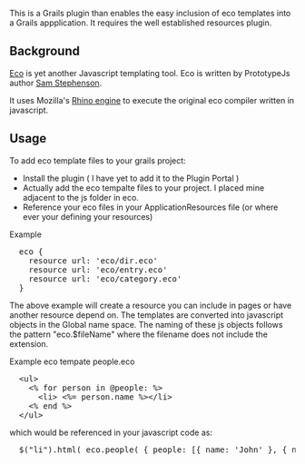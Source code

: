 This is a Grails plugin than enables the easy inclusion of eco templates into a Grails appplication. 
It requires the well established resources plugin.

## Background

[Eco](https://github.com/sstephenson/eco) is yet another Javascript templating tool. Eco is written by PrototypeJs 
author [Sam Stephenson](https://github.com/sstephenson). 

It uses Mozilla's [Rhino engine](https://github.com/matthieu/rhymeno) to execute the original eco compiler written in javascript.

## Usage

To add eco template files to your grails project:

* Install the plugin ( I have yet to add it to the Plugin Portal )
* Actually add the eco tempalte files to your project. I placed mine adjacent to the js folder in eco.
* Reference your eco files in your ApplicationResources file (or where ever your defining your resources)

Example
<pre>
  eco {
    resource url: 'eco/dir.eco'
    resource url: 'eco/entry.eco'
    resource url: 'eco/category.eco'
  }  
</pre>

The above example will create a resource you can include in pages or have another resource depend on. The templates 
are converted into javascript objects in the Global name space. The naming of these js objects follows the pattern "eco.$fileName"
where the filename does not include the extension.

Example eco tempate people.eco

<pre>
  &lt;ul&gt;
    &lt;% for person in @people: %&gt;
      &lt;li&gt; &lt;%= person.name %&gt;&lt;/li&gt;      
    &lt;% end %&gt;
  &lt;/ul&gt;
</pre>

which would be referenced in your javascript code as:
<pre>
  $("li").html( eco.people( { people: [{ name: 'John' }, { name: 'Mary'}] } ) );
</pre>